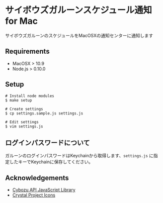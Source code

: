 # サイボウズガルーンスケジュール通知 for Mac

サイボウズガルーンのスケジュールをMacOSXの通知センターに通知します

## Requirements

- MacOSX > 10.9
- Node.js > 0.10.0

## Setup

```
# Install node modules
$ make setup

# Create settings
$ cp settings.sample.js settings.js

# Edit settings
$ vim settings.js
```

## ログインパスワードについて

ガルーンのログインパスワードはKeychainから取得します、`settings.js` に指定したキーでKeychainに保存してください。

## Acknowledgements

- [Cybozu API JavaScript Library](https://code.google.com/p/cybozu-connect/)
- [Crystal Project Icons](http://www.softicons.com/system-icons/crystal-project-icons-by-everaldo-coelho)
